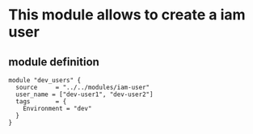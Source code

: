 # This module allows to create a iam user


## module definition
```
module "dev_users" {
  source     = "../../modules/iam-user"
  user_name = ["dev-user1", "dev-user2"]
  tags       = {
    Environment = "dev"
  }
}
```